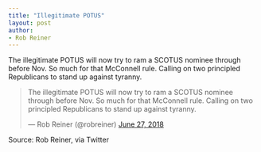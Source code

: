 ```yaml
---
title: "Illegitimate POTUS"
layout: post
author:
- Rob Reiner
---
```


The illegitimate POTUS will now try to ram a SCOTUS nominee through before Nov. So much for that McConnell rule. Calling on two principled Republicans to stand up against tyranny.

<blockquote class="twitter-tweet"><p lang="en" dir="ltr">The illegitimate POTUS will now try to ram a SCOTUS nominee through before Nov. So much for that McConnell rule. Calling on two principled Republicans to stand up against tyranny.</p>&mdash; Rob Reiner (@robreiner) <a href="https://twitter.com/robreiner/status/1012046495485431808?ref_src=twsrc%5Etfw">June 27, 2018</a></blockquote> <script async src="https://platform.twitter.com/widgets.js" charset="utf-8"></script>

Source: Rob Reiner, via Twitter
